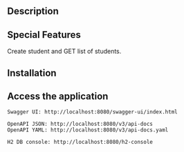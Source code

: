 
## Description

## Special Features

Create student and GET list of students.

## Installation

## Access the application

```
Swagger UI: http://localhost:8080/swagger-ui/index.html

OpenAPI JSON: http://localhost:8080/v3/api-docs
OpenAPI YAML: http://localhost:8080/v3/api-docs.yaml

H2 DB console: http://localhost:8080/h2-console
```





